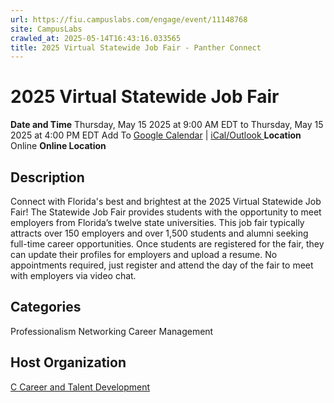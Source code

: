 ```yaml
---
url: https://fiu.campuslabs.com/engage/event/11148768
site: CampusLabs
crawled_at: 2025-05-14T16:43:16.033565
title: 2025 Virtual Statewide Job Fair - Panther Connect
---
```


# 2025 Virtual Statewide Job Fair
**Date and Time**
Thursday, May 15 2025 at 9:00 AM EDT  to 
Thursday, May 15 2025 at 4:00 PM EDT
Add To [Google Calendar](https://fiu.campuslabs.com/engage/event/11148768/googlepublish) | [iCal/Outlook ](https://fiu.campuslabs.com/engage/event/11148768.ics)
**Location**
Online
**Online Location**
## Description
Connect with Florida's best and brightest at the 2025 Virtual Statewide Job Fair!
The Statewide Job Fair provides students with the opportunity to meet employers from Florida’s twelve state universities. This job fair typically attracts over 150 employers and over 1,500 students and alumni seeking full-time career opportunities.
Once students are registered for the fair, they can update their profiles for employers and upload a resume. No appointments required, just register and attend the day of the fair to meet with employers via video chat. 
## Categories
Professionalism
Networking
Career Management
## Host Organization
[C Career and Talent Development ](https://fiu.campuslabs.com/engage/organization/career)
